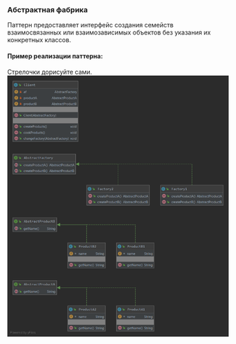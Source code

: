 ### Абстрактная фабрика
Паттерн предоставляет интерфейс создания семейств взаимосвязанных или взаимозависимых объектов без указания их конкретных классов.
#### Пример реализации паттерна:
Стрелочки дорисуйте сами.
![UML](UML.png)